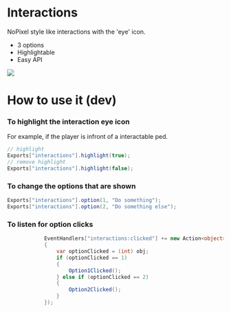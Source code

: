 # Interactions
NoPixel style like interactions with the 'eye' icon.

- 3 options
- Highlightable
- Easy API

<img src="https://i.imgur.com/VboENgQ.png">

# How to use it (dev)
### To highlight the interaction eye icon
For example, if the player is infront of a interactable ped.

```csharp
// highlight
Exports["interactions"].highlight(true);
// remove highlight
Exports["interactions"].highlight(false);
```

### To change the options that are shown
```csharp
Exports["interactions"].option(1, "Do something");
Exports["interactions"].option(2, "Do something else");
```

### To listen for option clicks
```csharp
            EventHandlers["interactions:clicked"] += new Action<object>(obj =>
            {
                var optionClicked = (int) obj;
                if (optionClicked == 1)
                {
                    Option1Clicked();
                } else if (optionClicked == 2)
                {
                    Option2Clicked();
                }
            }); 
```
